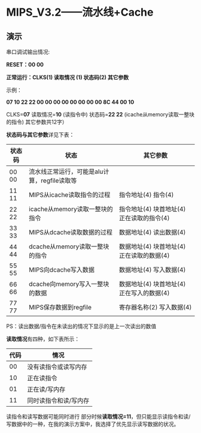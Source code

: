 # MIPS_V3.2——流水线+Cache





## 演示

串口调试输出情况:

**RESET：00 00**

**正常运行：CLKS(1)    读取情况 (1)   状态码(2)   其它参数**

示例：

**07 10 22 22 00 00 00 00 00 00 00 00 8C 44 00 10**  

CLKS=**07**  读取情况=**10** (读指令中)    状态码=**22 22** (icache从memory读取一整块的指令)  其它参数共12字）

**状态码与其它参数**详见下表：

| 状态码 | 状态                                         | 其它参数                                   |
| ------ | -------------------------------------------- | ------------------------------------------ |
| 00 00  | 流水线正常运行，可能是alu计算，regfile读取等 |                                            |
| 11 11  | MIPS从icache读取指令的过程                   | 指令地址(4)  指令(4)                       |
| 22 22  | icache从memory读取一整块的指令               | 指令地址(4)  块首地址(4) 正在读取的指令(4) |
| 33 33  | MIPS从dcache读取数据的过程                   | 数据地址(4)  读出数据(4)                   |
| 44 44  | dcache从memory读取一整块的指令               | 数据地址(4)  块首地址(4) 正在读取的数据(4) |
| 55 55  | MIPS向dcache写入数据                         | 数据地址(4)  写入数据(4)                   |
| 66 66  | dcache向memory写入一整块的数据               | 数据地址(4)  块首地址(4) 正在写入的数据(4) |
| 77 77  | MIPS保存数据到regfile                        | 寄存器名称(2) 写入数据(4)                  |

PS：读出数据/指令在未读出的情况下显示的是上一次读出的数值

**读取情况**有四种，如下表所示：

| 代码 | 情况                  |
| ---- | --------------------- |
| 00   | 没有读指令或读写内存  |
| 10   | 正在读指令            |
| 01   | 正在读/写内存         |
| 11   | 同时读指令和读/写内存 |

读指令和读写数据可能同时进行  部分时候**读取情况=11**，但只能显示读指令和读/写数据中的一种，在我的演示方案中，我选择了优先显示读写数据的状况。